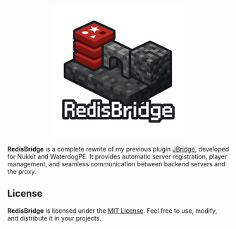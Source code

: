 <p align="center">
  <img src="/assets/logo.png" alt="fsmgo logo" width="300"/>
</p>

**RedisBridge** is a complete rewrite of my previous plugin [JBridge](https://github.com/JossArchived/JBridge), developed for Nukkit and WaterdogPE. It provides automatic server registration, player management, and seamless communication between backend servers and the proxy.


## License
**RedisBridge** is licensed under the [MIT License](./LICENSE). Feel free to use, modify, and distribute it in your projects.